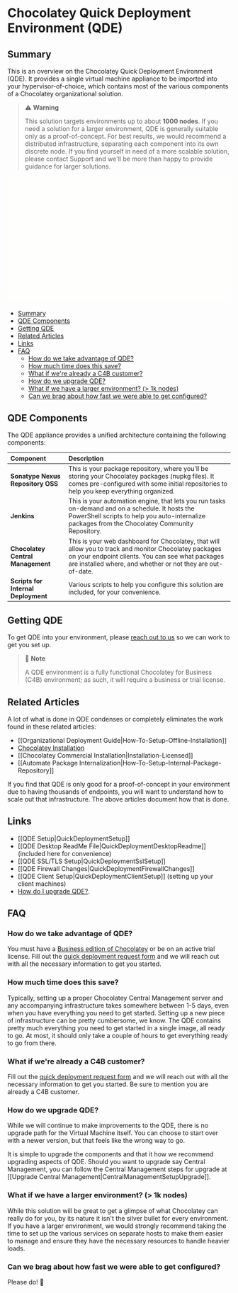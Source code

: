 # Chocolatey Quick Deployment Environment (QDE)

## Summary

This is an overview on the Chocolatey Quick Deployment Environment (QDE).
It provides a single virtual machine appliance to be imported into your hypervisor-of-choice, which contains most of the various components of a Chocolatey organizational solution.

> :warning: **Warning**
>
> This solution targets environments up to about **1000 nodes**.
> If you need a solution for a larger environment, QDE is generally suitable only as a proof-of-concept.
> For best results, we would recommend a distributed infrastructure, separating each component into its own discrete node.
> If you find yourself in need of a more scalable solution, please contact Support and we'll be more than happy to provide guidance for larger solutions.

![QDE Architecture](/assets/images/quickdeploy/QDE-architecture.gif)

<!-- TOC depthFrom:2 -->

- [Summary](#summary)
- [QDE Components](#qde-components)
- [Getting QDE](#getting-qde)
- [Related Articles](#related-articles)
- [Links](#links)
- [FAQ](#faq)
  - [How do we take advantage of QDE?](#how-do-we-take-advantage-of-qde)
  - [How much time does this save?](#how-much-time-does-this-save)
  - [What if we're already a C4B customer?](#what-if-were-already-a-c4b-customer)
  - [How do we upgrade QDE?](#how-do-we-upgrade-qde)
  - [What if we have a larger environment? (> 1k nodes)](#what-if-we-have-a-larger-environment--1k-nodes)
  - [Can we brag about how fast we were able to get configured?](#can-we-brag-about-how-fast-we-were-able-to-get-configured)

<!-- /TOC -->

## QDE Components

The QDE appliance provides a unified architecture containing the following components:

| Component                           | Description                                                                                                                                                                                                               |
| :---------------------------------- | :------------------------------------------------------------------------------------------------------------------------------------------------------------------------------------------------------------------------ |
| **Sonatype Nexus Repository OSS**   | This is your package repository, where you'll be storing your Chocolatey packages (nupkg files). It comes pre-configured with some initial repositories to help you keep everything organized.                            |
| **Jenkins**                         | This is your automation engine, that lets you run tasks on-demand and on a schedule. It hosts the PowerShell scripts to help you auto-internalize packages from the Chocolatey Community Repository.                      |
| **Chocolatey Central Management**   | This is your web dashboard for Chocolatey, that will allow you to track and monitor Chocolatey packages on your endpoint clients. You can see what packages are installed where, and whether or not they are out-of-date. |
| **Scripts for Internal Deployment** | Various scripts to help you configure this solution are included, for your convenience.                                                                                                                                   |

## Getting QDE

To get QDE into your environment, please [reach out to us](https://chocolatey.org/contact/quick-deployment) so we can work to get you set up.

> :memo: **Note**
>
> A QDE environment is a fully functional Chocolatey for Business (C4B) environment; as such, it will require a business or trial license.

## Related Articles

A lot of what is done in QDE condenses or completely eliminates the work found in these related articles:

* [[Organizational Deployment Guide|How-To-Setup-Offline-Installation]]
* [Chocolatey Installation](https://chocolatey.org/install#organization)
* [[Chocolatey Commercial Installation|Installation-Licensed]]
* [[Automate Package Internalization|How-To-Setup-Internal-Package-Repository]]

If you find that QDE is only good for a proof-of-concept in your environment due to having thousands of endpoints, you will want to understand how to scale out that infrastructure.
The above articles document how that is done.

## Links

* [[QDE Setup|QuickDeploymentSetup]]
* [[QDE Desktop ReadMe File|QuickDeploymentDesktopReadme]] (included here for convenience)
* [[QDE SSL/TLS Setup|QuickDeploymentSslSetup]]
* [[QDE Firewall Changes|QuickDeploymentFirewallChanges]]
* [[QDE Client Setup|QuickDeploymentClientSetup]] (setting up your client machines)
* [How do I upgrade QDE?](#how-do-i-upgrade-qde).

## FAQ

### How do we take advantage of QDE?

You must have a [Business edition of Chocolatey](https://chocolatey.org/compare) or be on an active trial license. Fill out the [quick deployment request form](https://chocolatey.org/contact/quick-deployment) and we will reach out with all the necessary information to get you started.

### How much time does this save?

Typically, setting up a proper Chocolatey Central Management server and any accompanying infrastructure takes somewhere between 1-5 days, even when you have everything you need to get started. Setting up a new piece of infrastructure can be pretty cumbersome, we know. The QDE contains pretty much everything you need to get started in a single image, all ready to go. At most, it should only take a couple of hours to get everything ready to go from there.

### What if we're already a C4B customer?

Fill out the [quick deployment request form](https://chocolatey.org/contact/quick-deployment) and we will reach out with all the necessary information to get you started. Be sure to mention you are already a C4B customer.

### How do we upgrade QDE?

While we will continue to make improvements to the QDE, there is no upgrade path for the Virtual Machine itself.
You can choose to start over with a newer version, but that feels like the wrong way to go.

It is simple to upgrade the components and that it how we recommend upgrading aspects of QDE.
Should you want to upgrade say Central Management, you can follow the Central Management steps for upgrade at [[Upgrade Central Management|CentralManagementSetupUpgrade]].

### What if we have a larger environment? (> 1k nodes)

While this solution will be great to get a glimpse of what Chocolatey can really do for you, by its nature it isn't the silver bullet for every environment.
If you have a larger environment, we would strongly recommend taking the time to set up the various services on separate hosts to make them easier to manage and ensure they have the necessary resources to handle heavier loads.

### Can we brag about how fast we were able to get configured?

Please do! :slightly_smiling_face:
